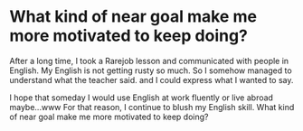 # What kind of near goal make me more motivated to keep doing?

After a long time, I took a Rarejob lesson and communicated with people in English.
My English is not getting rusty so much.
So I somehow managed to understand what the teacher said. and I could express what I wanted to say.

I hope that someday I would use English at work fluently or live abroad maybe...www
For that reason, I continue to blush my English skill.
What kind of near goal make me more motivated to keep doing?



